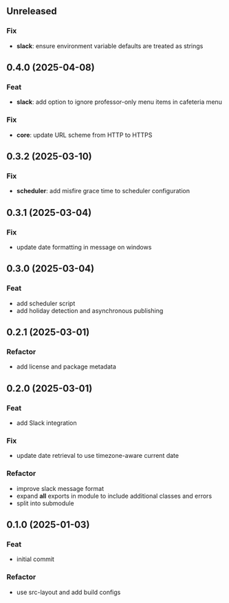 ## Unreleased

### Fix

- **slack**: ensure environment variable defaults are treated as strings

## 0.4.0 (2025-04-08)

### Feat

- **slack**: add option to ignore professor-only menu items in cafeteria menu

### Fix

- **core**: update URL scheme from HTTP to HTTPS

## 0.3.2 (2025-03-10)

### Fix

- **scheduler**: add misfire grace time to scheduler configuration

## 0.3.1 (2025-03-04)

### Fix

- update date formatting in message on windows

## 0.3.0 (2025-03-04)

### Feat

- add scheduler script
- add holiday detection and asynchronous publishing

## 0.2.1 (2025-03-01)

### Refactor

- add license and package metadata

## 0.2.0 (2025-03-01)

### Feat

- add Slack integration

### Fix

- update date retrieval to use timezone-aware current date

### Refactor

- improve slack message format
- expand __all__ exports in module to include additional classes and errors
- split into submodule

## 0.1.0 (2025-01-03)

### Feat

- initial commit

### Refactor

- use src-layout and add build configs
